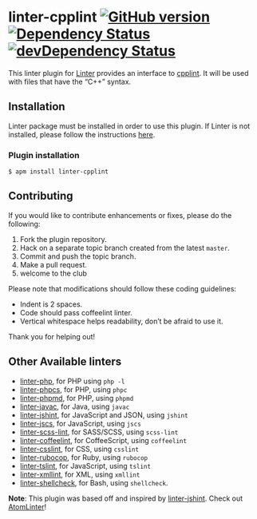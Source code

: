 # linter-cpplint [![GitHub version](https://badge.fury.io/gh/Nathan-Smith%2Flinter-cpplint.svg)](http://badge.fury.io/gh/Nathan-Smith%2Flinter-cpplint) [![Dependency Status](https://david-dm.org/Nathan-Smith/linter-cpplint.svg)](https://david-dm.org/Nathan-Smith/linter-cpplint) [![devDependency Status](https://david-dm.org/Nathan-Smith/linter-cpplint/dev-status.svg)](https://david-dm.org/Nathan-Smith/linter-cpplint#info=devDependencies)

This linter plugin for [Linter](https://github.com/AtomLinter/Linter) provides an interface to [cpplint](http://google-styleguide.googlecode.com/svn/trunk/cpplint/). It will be used with files that have the “C++” syntax.

## Installation
Linter package must be installed in order to use this plugin. If Linter is not installed, please follow the instructions [here](https://github.com/AtomLinter/Linter).

### Plugin installation
```
$ apm install linter-cpplint
```

## Contributing
If you would like to contribute enhancements or fixes, please do the following:

1. Fork the plugin repository.
1. Hack on a separate topic branch created from the latest `master`.
1. Commit and push the topic branch.
1. Make a pull request.
1. welcome to the club

Please note that modifications should follow these coding guidelines:

- Indent is 2 spaces.
- Code should pass coffeelint linter.
- Vertical whitespace helps readability, don’t be afraid to use it.

Thank you for helping out!

## Other Available linters
- [linter-php](https://atom.io/packages/linter-php), for PHP using `php -l`
- [linter-phpcs](https://atom.io/packages/linter-phpcs), for PHP, using `phpc`
- [linter-phpmd](https://atom.io/packages/linter-phpmd), for PHP, using `phpmd`
- [linter-javac](https://atom.io/packages/linter-javac), for Java, using `javac`
- [linter-jshint](https://atom.io/packages/linter-jshint), for JavaScript and JSON, using `jshint`
- [linter-jscs](https://atom.io/packages/linter-jscs), for JavaScript, using `jscs`
- [linter-scss-lint](https://atom.io/packages/linter-scss-lint), for SASS/SCSS, using `scss-lint`
- [linter-coffeelint](https://atom.io/packages/linter-coffeelint), for CoffeeScript, using `coffeelint`
- [linter-csslint](https://atom.io/packages/linter-csslint), for CSS, using `csslint`
- [linter-rubocop](https://atom.io/packages/linter-rubocop), for Ruby, using `rubocop`
- [linter-tslint](https://atom.io/packages/linter-tslint), for JavaScript, using `tslint`
- [linter-xmllint](https://atom.io/packages/linter-xmllint), for XML, using `xmllint`
- [linter-shellcheck](https://atom.io/packages/linter-shellcheck), for Bash, using `shellcheck`.

**Note**: This plugin was based off and inspired by [linter-jshint](https://atom.io/packages/linter-jshint). Check out [AtomLinter](https://github.com/AtomLinter)!

